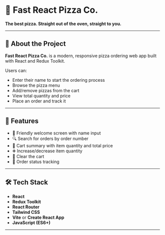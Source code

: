 # 🍕 Fast React Pizza Co.

**The best pizza. Straight out of the oven, straight to you.**

---

## 🧾 About the Project

**Fast React Pizza Co.** is a modern, responsive pizza ordering web app built with React and Redux Toolkit.

Users can:
- Enter their name to start the ordering process
- Browse the pizza menu
- Add/remove pizzas from the cart
- View total quantity and price
- Place an order and track it

---

## 🚀 Features

- 👋 Friendly welcome screen with name input
- 🔍 Search for orders by order number
- 🧾 Cart summary with item quantity and total price
- ➕ Increase/decrease item quantity
- 🧼 Clear the cart
- 🚚 Order status tracking

---

## 🛠️ Tech Stack

- **React**
- **Redux Toolkit**
- **React Router**
- **Tailwind CSS**
- **Vite** or **Create React App**
- **JavaScript (ES6+)**

---
